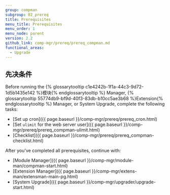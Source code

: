 ```yaml
---
group: compman
subgroup: 02_prereq
title: Prerequisites
menu_title: Prerequisites
menu_order: 1
menu_node: parent
version: 2.2
github_link: comp-mgr/prereq/prereq_compman.md
functional_areas:
  - Upgrade
---
```


## 先决条件
Before running the {% glossarytooltip c1e4242b-1f1a-44c3-9d72-1d5b1435e142 %}模块{% endglossarytooltip %} Manager, {% glossarytooltip 55774db9-bf9d-40f3-83db-b10cc5ae3b68 %}Extension{% endglossarytooltip %} Manager, or System Upgrade, complete the following tasks:

*	[Set up cron]({{ page.baseurl }}/comp-mgr/prereq/prereq_cron.html)
*	[Set `ulimit` for the web server user]({{ page.baseurl }}/comp-mgr/prereq/prereq_compman-ulimit.html)
*	[Checklist]({{ page.baseurl }}/comp-mgr/prereq/prereq_compman-checklist.html)

After you've completed all prerequisites, continue with:

*	[Module Manager]({{ page.baseurl }}/comp-mgr/module-man/compman-start.html)
*	[Extension Manager]({{ page.baseurl }}/comp-mgr/extens-man/extensman-main-pg.html)
*	[System Upgrade]({{ page.baseurl }}/comp-mgr/upgrader/upgrade-start.html)
